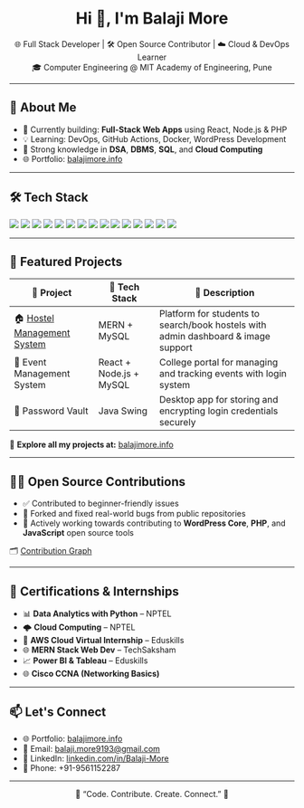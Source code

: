 <!-- README.md for GitHub profile BalajiMore-91 -->

<h1 align="center">Hi 👋, I'm Balaji More</h1>

<p align="center">
  🌐 Full Stack Developer | 🛠️ Open Source Contributor | ☁️ Cloud & DevOps Learner <br/>
  🎓 Computer Engineering @ MIT Academy of Engineering, Pune
</p>

---

## 🚀 About Me

- 🔭 Currently building: **Full-Stack Web Apps** using React, Node.js & PHP
- 💡 Learning: DevOps, GitHub Actions, Docker, WordPress Development
- 🧠 Strong knowledge in **DSA**, **DBMS**, **SQL**, and **Cloud Computing**
- 🌐 Portfolio: [balajimore.info](https://balajimore.info)

---

## 🛠️ Tech Stack

<p align="left">
  <img src="https://img.shields.io/badge/python-3670A0?style=for-the-badge&logo=python&logoColor=white"/>
  <img src="https://img.shields.io/badge/java-ED8B00?style=for-the-badge&logo=java&logoColor=white"/>
  <img src="https://img.shields.io/badge/javascript-F7DF1E?style=for-the-badge&logo=javascript&logoColor=black"/>
  <img src="https://img.shields.io/badge/typescript-3178C6?style=for-the-badge&logo=typescript&logoColor=white"/>
  <img src="https://img.shields.io/badge/html5-E34F26?style=for-the-badge&logo=html5&logoColor=white"/>
  <img src="https://img.shields.io/badge/css3-1572B6?style=for-the-badge&logo=css3&logoColor=white"/>
  <img src="https://img.shields.io/badge/react-20232A?style=for-the-badge&logo=react&logoColor=61DAFB"/>
  <img src="https://img.shields.io/badge/redux-764ABC?style=for-the-badge&logo=redux&logoColor=white"/>
  <img src="https://img.shields.io/badge/springboot-6DB33F?style=for-the-badge&logo=springboot&logoColor=white"/>
  <img src="https://img.shields.io/badge/node.js-339933?style=for-the-badge&logo=nodedotjs&logoColor=white"/>
  <img src="https://img.shields.io/badge/mysql-005C84?style=for-the-badge&logo=mysql&logoColor=white"/>
  <img src="https://img.shields.io/badge/aws-232F3E?style=for-the-badge&logo=amazonaws&logoColor=white"/>
  <img src="https://img.shields.io/badge/git-181717?style=for-the-badge&logo=git&logoColor=white"/>
  <img src="https://img.shields.io/badge/docker-2496ED?style=for-the-badge&logo=docker&logoColor=white"/>
  <img src="https://img.shields.io/badge/postman-FF6C37?style=for-the-badge&logo=postman&logoColor=white"/>
</p>

---

## 🌟 Featured Projects

| 💼 Project | 🧰 Tech Stack | 📌 Description |
|-----------|---------------|----------------|
| 🏠 [Hostel Management System](https://hostelhub.balajimore.info) | MERN + MySQL | Platform for students to search/book hostels with admin dashboard & image support |
| 📅 Event Management System | React + Node.js + MySQL | College portal for managing and tracking events with login system |
| 🔐 Password Vault | Java Swing | Desktop app for storing and encrypting login credentials securely |

🔗 **Explore all my projects at:** [balajimore.info](https://balajimore.info)

---

## 👨‍💻 Open Source Contributions

- ✅ Contributed to beginner-friendly issues
- 🔧 Forked and fixed real-world bugs from public repositories
- 🚀 Actively working towards contributing to **WordPress Core**, **PHP**, and **JavaScript** open source tools

🗂️ [Contribution Graph](https://github.com/BalajiMore-91)

---

## 📜 Certifications & Internships

- 📊 **Data Analytics with Python** – NPTEL
- 🌩️ **Cloud Computing** – NPTEL
- 🧠 **AWS Cloud Virtual Internship** – Eduskills
- 🌐 **MERN Stack Web Dev** – TechSaksham
- 📈 **Power BI & Tableau** – Eduskills
- 🌐 **Cisco CCNA (Networking Basics)**

---

## 📫 Let's Connect

- 🌐 Portfolio: [balajimore.info](https://balajimore.info)
- 📧 Email: balaji.more9193@gmail.com
- 💼 LinkedIn: [linkedin.com/in/Balaji-More](https://linkedin.com/in/Balaji-More)
- 📱 Phone: +91-9561152287

---

<p align="center">
  🚀 “Code. Contribute. Create. Connect.” 🚀
</p>
